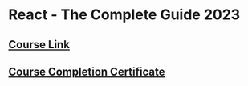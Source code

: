 # React - The Complete Guide 2023

## [Course Link](https://www.udemy.com/course/react-the-complete-guide-incl-redux/)

## [Course Completion Certificate]()
